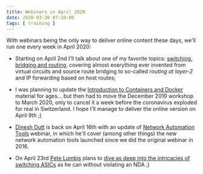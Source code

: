 ```yaml
---
title: Webinars in April 2020
date: 2020-03-30 07:10:00
tags: [ training ]
---
```

With webinars being the only way to deliver online content these days, we'll run one every week in April 2020:

* Starting on April 2nd I'll talk about one of my favorite topics: [switching, bridging and routing](https://www.ipspace.net/Net101), covering almost everything ever invented from virtual circuits and source route bridging to so-called _routing at layer-2_ and IP forwarding based on host routes;

* I was planning to update the [Introduction to Containers and Docker](https://www.ipspace.net/Docker101) material for ages... but then had to move the December 2019 workshop to March 2020, only to cancel it a week before the coronavirus exploded for real in Switzerland. I hope I'll manage to deliver the online version on April 9th ;)

* [Dinesh Dutt](https://www.ipspace.net/Author:Dinesh_Dutt) is back on April 16th with an update of [Network Automation Tools](https://www.ipspace.net/NetTools) webinar, in which he'll cover (among other things) the new network automation tools launched since we did the original webinar in 2016.

* On April 23rd [Pete Lumbis](https://www.ipspace.net/Author:Pete_Lumbis) plans to [dive as deep into the intricacies of switching ASICs](https://www.ipspace.net/Data_Center_Fabrics#Switching_ASIC_Deep_Dive) as he can without violating an NDA ;)

